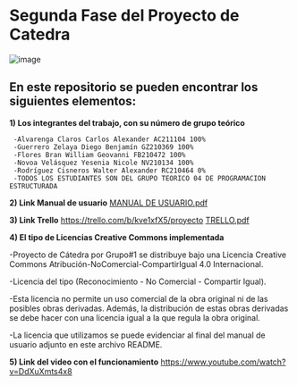 # Segunda Fase del Proyecto de Catedra

![image](https://user-images.githubusercontent.com/79995182/115089981-d773aa80-9ed0-11eb-9057-cbb1d840ff46.png)

 ## En este repositorio se pueden encontrar los siguientes elementos:
 
**1) Los integrantes del trabajo, con su número de grupo teórico**

     -Alvarenga Claros Carlos Alexander AC211104 100%
     -Guerrero Zelaya Diego Benjamín GZ210369 100%
     -Flores Bran William Geovanni FB210472 100%
     -Novoa Velásquez Yesenia Nicole NV210134 100%
     -Rodríguez Cisneros Walter Alexander RC210464 0%
     -TODOS LOS ESTUDIANTES SON DEL GRUPO TEORICO 04 DE PROGRAMACION ESTRUCTURADA


**2) Link Manual de usuario**
    [MANUAL DE USUARIO.pdf](https://github.com/Carlos-Alvarenga721/Proyecto_Catedra/files/6333066/MANUAL.DE.USUARIO.pdf)



**3) Link Trello**
    https://trello.com/b/kve1xfX5/proyecto
    [TRELLO.pdf](https://github.com/Carlos-Alvarenga721/Proyecto_Catedra/files/6333108/TRELLO.pdf)

  

**4) El tipo de Licencias Creative Commons implementada**

   -Proyecto de Cátedra por Grupo#1 se distribuye bajo una Licencia Creative Commons Atribución-NoComercial-CompartirIgual 4.0 Internacional.
   
   -Licencia del tipo (Reconocimiento - No Comercial - Compartir Igual).
   
   -Esta licencia no permite un uso comercial de la obra original ni de las posibles obras derivadas. Además, la distribución de estas obras derivadas se debe hacer con una         licencia igual a la que regula la obra original.
   
   -La licencia que utilizamos se puede evidenciar al final del manual de usuario adjunto en este archivo README.
 

**5) Link del video con el funcionamiento**
     https://www.youtube.com/watch?v=DdXuXmts4x8
 
